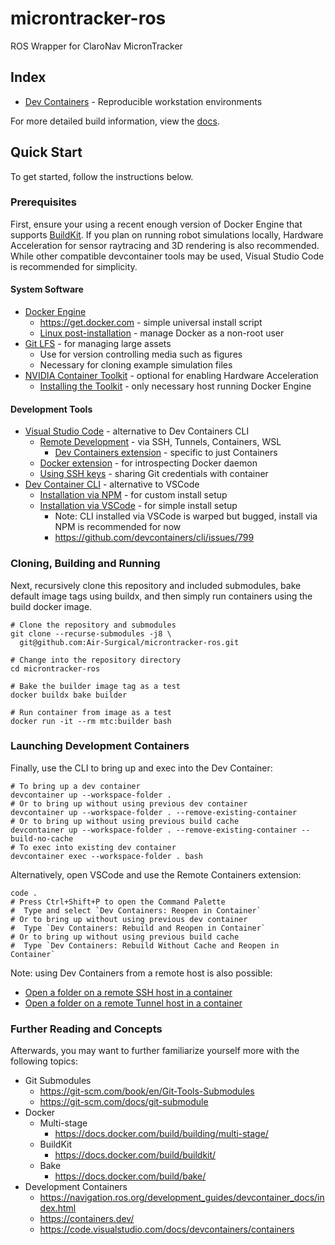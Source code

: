 # microntracker-ros
ROS Wrapper for ClaroNav MicronTracker

## Index

- [Dev Containers](.devcontainer/README.md) - Reproducible workstation environments

For more detailed build information, view the [docs](docs/README.md).

## Quick Start

To get started, follow the instructions below.

### Prerequisites

First, ensure your using a recent enough version of Docker Engine that supports [BuildKit](https://docs.docker.com/build/buildkit/). If you plan on running robot simulations locally, Hardware Acceleration for sensor raytracing and 3D rendering is also recommended. While other compatible devcontainer tools may be used, Visual Studio Code is recommended for simplicity.

#### System Software
- [Docker Engine](https://docs.docker.com/engine/install/)
  - https://get.docker.com - simple universal install script
  - [Linux post-installation](https://docs.docker.com/engine/install/linux-postinstall/) - manage Docker as a non-root user
- [Git LFS](https://git-lfs.github.com/) - for managing large assets
  - Use for version controlling media such as figures 
  - Necessary for cloning example simulation files
- [NVIDIA Container Toolkit](https://github.com/NVIDIA/nvidia-container-toolkit) - optional for enabling Hardware Acceleration
  - [Installing the Toolkit](https://docs.nvidia.com/datacenter/cloud-native/container-toolkit/latest/install-guide.html) - only necessary host running Docker Engine

#### Development Tools
- [Visual Studio Code](https://code.visualstudio.com/) - alternative to Dev Containers CLI
  - [Remote Development](https://marketplace.visualstudio.com/items?itemName=ms-vscode-remote.vscode-remote-extensionpack) - via SSH, Tunnels, Containers, WSL
    - [Dev Containers extension](https://marketplace.visualstudio.com/items?itemName=ms-vscode-remote.remote-containers) - specific to just Containers
  - [Docker extension](https://marketplace.visualstudio.com/items?itemName=ms-azuretools.vscode-docker) - for introspecting Docker daemon
  - [Using SSH keys](https://code.visualstudio.com/remote/advancedcontainers/sharing-git-credentials#_using-ssh-keys) - sharing Git credentials with container
- [Dev Container CLI](https://github.com/devcontainers/cli) - alternative to VSCode
  - [Installation via NPM](https://github.com/devcontainers/cli?tab=readme-ov-file#npm-install) - for custom install setup
  - [Installation via VSCode](https://code.visualstudio.com/docs/devcontainers/devcontainer-cli) - for simple install setup
    - Note: CLI installed via VSCode is warped but bugged, install via NPM is recommended for now
    - https://github.com/devcontainers/cli/issues/799

### Cloning, Building and Running

Next, recursively clone this repository and included submodules, bake default image tags using buildx, and then simply run containers using the build docker image.

```shell
# Clone the repository and submodules
git clone --recurse-submodules -j8 \
  git@github.com:Air-Surgical/microntracker-ros.git

# Change into the repository directory
cd microntracker-ros

# Bake the builder image tag as a test
docker buildx bake builder

# Run container from image as a test
docker run -it --rm mtc:builder bash
```

### Launching Development Containers

Finally, use the CLI to bring up and exec into the Dev Container:

```shell
# To bring up a dev container
devcontainer up --workspace-folder .
# Or to bring up without using previous dev container
devcontainer up --workspace-folder . --remove-existing-container
# Or to bring up without using previous build cache
devcontainer up --workspace-folder . --remove-existing-container --build-no-cache
# To exec into existing dev container
devcontainer exec --workspace-folder . bash
```

Alternatively, open VSCode and use the Remote Containers extension:

```shell
code .
# Press Ctrl+Shift+P to open the Command Palette
#  Type and select `Dev Containers: Reopen in Container`
# Or to bring up without using previous dev container
#  Type `Dev Containers: Rebuild and Reopen in Container`
# Or to bring up without using previous build cache
#  Type `Dev Containers: Rebuild Without Cache and Reopen in Container`
```

Note: using Dev Containers from a remote host is also possible:

-  [Open a folder on a remote SSH host in a container](https://code.visualstudio.com/docs/devcontainers/containers#_open-a-folder-on-a-remote-ssh-host-in-a-container)
-  [Open a folder on a remote Tunnel host in a container](https://code.visualstudio.com/docs/devcontainers/containers#_open-a-folder-on-a-remote-tunnel-host-in-a-container)

### Further Reading and Concepts

Afterwards, you may want to further familiarize yourself more with the following topics:

- Git Submodules
  - https://git-scm.com/book/en/Git-Tools-Submodules
  - https://git-scm.com/docs/git-submodule
- Docker
  - Multi-stage
    - https://docs.docker.com/build/building/multi-stage/
  - BuildKit
    - https://docs.docker.com/build/buildkit/
  - Bake
    - https://docs.docker.com/build/bake/
- Development Containers
  - https://navigation.ros.org/development_guides/devcontainer_docs/index.html
  - https://containers.dev/
  - https://code.visualstudio.com/docs/devcontainers/containers
